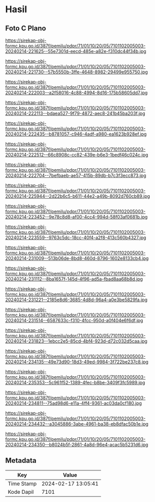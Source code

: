 # Hasil

## Foto C Plano

https://sirekap-obj-formc.kpu.go.id/387f/pemilu/pdpr/71/01/10/20/05/7101102005003-20240214-221625--55e7301d-eecd-485e-a82e-f310dc44f34b.jpg

https://sirekap-obj-formc.kpu.go.id/387f/pemilu/pdpr/71/01/10/20/05/7101102005003-20240214-221730--57b5550b-3ffe-4648-8982-29499e955750.jpg

https://sirekap-obj-formc.kpu.go.id/387f/pemilu/pdpr/71/01/10/20/05/7101102005003-20240214-222003--a2f58016-4c88-4994-8d16-175b58605dd7.jpg

https://sirekap-obj-formc.kpu.go.id/387f/pemilu/pdpr/71/01/10/20/05/7101102005003-20240214-222113--bdaea527-9f79-4872-aec8-241b45ba203f.jpg

https://sirekap-obj-formc.kpu.go.id/387f/pemilu/pdpr/71/01/10/20/05/7101102005003-20240214-222435--b8781057-c946-4adf-a980-ea1623b928ef.jpg

https://sirekap-obj-formc.kpu.go.id/387f/pemilu/pdpr/71/01/10/20/05/7101102005003-20240214-222512--66c8908c-cc82-439e-b6e3-1bedf46c024c.jpg

https://sirekap-obj-formc.kpu.go.id/387f/pemilu/pdpr/71/01/10/20/05/7101102005003-20240214-222704--7befbaeb-ae57-415b-89db-b7c3f3ecc873.jpg

https://sirekap-obj-formc.kpu.go.id/387f/pemilu/pdpr/71/01/10/20/05/7101102005003-20240214-225944--2d22b6c5-b611-44e2-a49b-8092d760cb89.jpg

https://sirekap-obj-formc.kpu.go.id/387f/pemilu/pdpr/71/01/10/20/05/7101102005003-20240214-223452--9e78c8d8-af00-4cc4-994d-58f03af0681b.jpg

https://sirekap-obj-formc.kpu.go.id/387f/pemilu/pdpr/71/01/10/20/05/7101102005003-20240214-223559--9763c5dc-18cc-40f4-a2f8-413c560b4327.jpg

https://sirekap-obj-formc.kpu.go.id/387f/pemilu/pdpr/71/01/10/20/05/7101102005003-20240214-231009--513b06de-8bd8-460d-8796-1602e8133cb4.jpg

https://sirekap-obj-formc.kpu.go.id/387f/pemilu/pdpr/71/01/10/20/05/7101102005003-20240214-231112--8ba1657f-145d-4f96-ad5a-fbad8aa68b8d.jpg

https://sirekap-obj-formc.kpu.go.id/387f/pemilu/pdpr/71/01/10/20/05/7101102005003-20240214-231221--2185e8d6-3685-4d8d-96a4-a0e3be5829fa.jpg

https://sirekap-obj-formc.kpu.go.id/387f/pemilu/pdpr/71/01/10/20/05/7101102005003-20240214-231514--6587633c-f310-4fcc-950d-a0f404e6f6df.jpg

https://sirekap-obj-formc.kpu.go.id/387f/pemilu/pdpr/71/01/10/20/05/7101102005003-20240214-231823--1ebcc2e5-85cd-4bf4-923d-d72c032d5caa.jpg

https://sirekap-obj-formc.kpu.go.id/387f/pemilu/pdpr/71/01/10/20/05/7101102005003-20240214-234135--49e73d90-18d3-49ed-9984-3f722be237c8.jpg

https://sirekap-obj-formc.kpu.go.id/387f/pemilu/pdpr/71/01/10/20/05/7101102005003-20240214-235353--5c961f52-1389-4fec-b8be-3409f3fc5989.jpg

https://sirekap-obj-formc.kpu.go.id/387f/pemilu/pdpr/71/01/10/20/05/7101102005003-20240214-234811--75ad98d6-e11a-4ff4-9361-ac03da0cf180.jpg

https://sirekap-obj-formc.kpu.go.id/387f/pemilu/pdpr/71/01/10/20/05/7101102005003-20240214-234432--a3045886-3abe-4961-ba38-eb8dfac50b1e.jpg

https://sirekap-obj-formc.kpu.go.id/387f/pemilu/pdpr/71/01/10/20/05/7101102005003-20240214-234350--b8024b5f-2861-4a8d-96e4-acac5b5231d6.jpg


## Metadata

| Key        | Value               |
| ---------- | ------------------- |
| Time Stamp | 2024-02-17 13:05:41 |
| Kode Dapil | 7101                |



